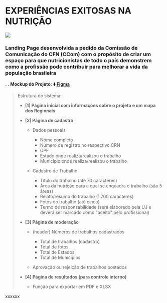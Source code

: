 # EXPERIÊNCIAS EXITOSAS NA NUTRIÇÃO

<img align="" width="" height="" src="https://brazcode.com/compartilhado/logo-cfn-branco.png">


### Landing Page desenvolvida a pedido da Comissão de Comunicação do CFN (CCom) com o propósito de criar um espaço para que nutricionistas de todo o país demonstrem como a profissão pode contribuir para melhorar a vida da população brasileira
.
.
**Mockup do Projeto: ⬇️ [Figma](https://www.figma.com/file/hHi9rscYGoCgDl9CDzrluS/CFN---Casos-de-Experi%C3%AAcias-Exitosas?node-id=0%3A1)**

> Estrutura do sistema:
> 
> - **[1] Página inicial com informações sobre o projeto e um mapa dos Regionais**
> - **[2] Página de cadastro**
>   - Dados pessoais
>     - Nome completo
>     - Número de registro no respectivo CRN
>     - CPF
>     - Estado onde realiza/realizou o trabalho
>     - Município onde realiza/realizou o trabalho
>     
>   - Cadastro de Trabalho
>     - Título do trabalho (até 70 caracteres)
>     - Área da nutrição para a qual se enquadra o trabalho (são 5 áreas)
>     - Relato/resumo do trabalho (1.700 caracteres)
>     - Fotos do trabalho (até cinco)
>     - Termo de responsabilidade (será elaborado pela UJ e deverá ser marcado como "aceito" pelo profissional)
>     
> - **[3] Página de moderação**
>   - (header) Números de trabalhos cadastrados
>     - Total de trabalhos (cadastro)
>     - Total de fotos
>     - Total de Estados
>     - Total de Municípios
>     
>   - Aprovação ou rejeição de trabalhos postados
>   
> - **[4] Página de resultados (para controle interno)**
>   - Função para exportar em PDF e XLSX

xxxxxx
